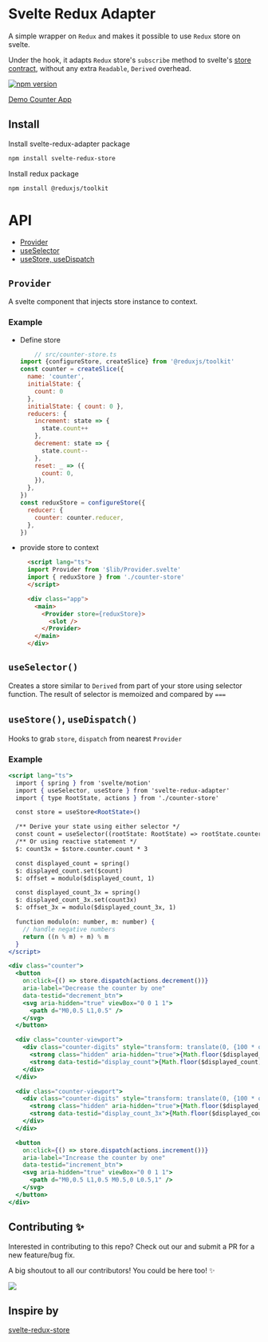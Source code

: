 # Svelte Redux Adapter

A simple wrapper on `Redux` and makes it possible to use `Redux` store on svelte. 

Under the hook, it adapts `Redux` store's `subscribe` method to svelte's [store contract](https://svelte.dev/docs#component-format-script-4-prefix-stores-with-$-to-access-their-values-store-contract), without any extra `Readable`, `Derived` overhead.

[![npm version](https://badge.fury.io/js/svelte-redux-adapter.svg)](https://badge.fury.io/js/svelte-redux-adapter)

[Demo Counter App](https://stackblitz.com/github/ColaFanta/svelte-redux-adapter?file=src/routes/Counter.svelte)


## Install

Install svelte-redux-adapter package

```bash
npm install svelte-redux-store
```

Install redux package

```bash
npm install @reduxjs/toolkit
```

# API

- [Provider](##`Provider`)
- [useSelector](##`useSelector()`)
- [useStore, useDispatch](##`useStore()`,`useDispatch()`)


## `Provider`
A svelte component that injects store instance to context.

### Example
  - Define store
    ```js
        // src/counter-store.ts
    import {configureStore, createSlice} from '@reduxjs/toolkit'
    const counter = createSlice({
      name: 'counter',
      initialState: {
        count: 0
      },
      initialState: { count: 0 },
      reducers: {
        increment: state => {
          state.count++
        },
        decrement: state => {
          state.count--
        },
        reset: _ => ({
          count: 0,
        }),
      },
    })
    const reduxStore = configureStore({
      reducer: {
        counter: counter.reducer,
      },
    }) 
    ```
  - provide store to context
    ```html
      <script lang="ts">
      import Provider from '$lib/Provider.svelte'
      import { reduxStore } from './counter-store'
      </script>

      <div class="app">
        <main>
          <Provider store={reduxStore}>
            <slot />
          </Provider>
        </main>
      </div>
    ```

## `useSelector()`
Creates a store similar to `Derived` from part of your store using selector function. The result of selector is memoized and compared by `===`

## `useStore()`, `useDispatch()`
Hooks to grab `store`, `dispatch` from nearest `Provider`

### Example
  ```jsx
  <script lang="ts">
    import { spring } from 'svelte/motion'
    import { useSelector, useStore } from 'svelte-redux-adapter'
    import { type RootState, actions } from './counter-store'

    const store = useStore<RootState>()

    /** Derive your state using either selector */
    const count = useSelector((rootState: RootState) => rootState.counter.count)
    /** Or using reactive statement */
    $: count3x = $store.counter.count * 3

    const displayed_count = spring()
    $: displayed_count.set($count)
    $: offset = modulo($displayed_count, 1)

    const displayed_count_3x = spring()
    $: displayed_count_3x.set(count3x)
    $: offset_3x = modulo($displayed_count_3x, 1)

    function modulo(n: number, m: number) {
      // handle negative numbers
      return ((n % m) + m) % m
    }
  </script>

  <div class="counter">
    <button
      on:click={() => store.dispatch(actions.decrement())}
      aria-label="Decrease the counter by one"
      data-testid="decrement_btn">
      <svg aria-hidden="true" viewBox="0 0 1 1">
        <path d="M0,0.5 L1,0.5" />
      </svg>
    </button>

    <div class="counter-viewport">
      <div class="counter-digits" style="transform: translate(0, {100 * offset}%)">
        <strong class="hidden" aria-hidden="true">{Math.floor($displayed_count + 1)}</strong>
        <strong data-testid="display_count">{Math.floor($displayed_count)}</strong>
      </div>
    </div>

    <div class="counter-viewport">
      <div class="counter-digits" style="transform: translate(0, {100 * offset_3x}%)">
        <strong class="hidden" aria-hidden="true">{Math.floor($displayed_count_3x + 1)}</strong>
        <strong data-testid="display_count_3x">{Math.floor($displayed_count_3x)}</strong>
      </div>
    </div>

    <button
      on:click={() => store.dispatch(actions.increment())}
      aria-label="Increase the counter by one"
      data-testid="increment_btn">
      <svg aria-hidden="true" viewBox="0 0 1 1">
        <path d="M0,0.5 L1,0.5 M0.5,0 L0.5,1" />
      </svg>
    </button>
  </div>

  ```

## Contributing ✨

Interested in contributing to this repo? Check out our and submit a PR for a new feature/bug fix.

A big shoutout to all our contributors! You could be here too! ✨

<a href="https://github.com/ColaFanta/svelte-redux-adapter/graphs/contributors">
  <img src="https://contrib.rocks/image?repo=ColaFanta/svelte-redux-adapter" />
</a>

## Inspire by

[svelte-redux-store](https://github.com/vanzinvestor/svelte-redux-store)
